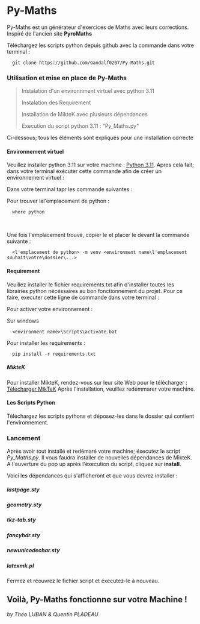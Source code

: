 # Py-Maths

Py-Maths est un générateur d'exercices de Maths avec leurs corrections. Inspiré de l'ancien site **PyroMaths**

Téléchargez les scripts python depuis github avec la commande dans votre terminal  : 

      git clone https://github.com/Gandalf0207/Py-Maths.git

### Utilisation et mise en place de Py-Maths
>Instalation d'un environnment virtuel avec python 3.11 
>
>Instalation des Requirement
> 
>Installation de MikteK avec plusieurs dépendances
>
>Execution du script python 3.11 : "Py_Maths.py"

Ci-dessous; tous les éléments sont expliqués pour une installation correcte


#### Environnement virtuel

Veuillez installer python 3.11 sur votre machine : [Python 3.11](https://www.python.org/downloads/release/python-3110/). Apres cela fait; dans votre terminal éxécuter cette commande afin de créer un environnement virtuel : 

Dans votre terminal tapr les commande suivantes : 

Pour trouver lal'emplacement de python : 

      where python
<br>

Une fois l'emplacement trouvé, copier le et placer le devant la commande suivante : 

      <l'emplacement de python> -m venv <environment name\l'emplacement souhait\votre\dossier\...>


#### Requirement
Veuillez installer le fichier requirements.txt afin d'installer toutes les librairies python nécéssaires au bon fonctionnement du projet.
Pour ce faire, executer cette ligne de commande dans votre terminal : 

Pour activer votre environnement : 


Sur windows

      <environment name>\Scripts\activate.bat 

Pour installer les requirements : 

      pip install -r requirements.txt


##### MikteK
Pour installer MikteK, rendez-vous sur leur site Web pour le télécharger : [Télécharger MikTeK](https://miktex.org/download)
Après l'installation, veuillez redémmarer votre machine.




#### Les Scripts Python
Téléchargez les scripts pythons et déposez-les dans le dossier qui contient l'environnement.


### Lancement
Après avoir tout installé et redémaré votre machine; éxecutez le script *Py_Maths.py*. Il vous faudra installer de nouvelles dépendances de MikteK. A l'ouverture du pop up après l'éxecution du script, cliquez sur **install**.

Voici les dépendances qui s'afficheront et que vous devrez installer : 

##### lastpage.sty
##### geometry.sty
##### tkz-tab.sty
##### fancyhdr.sty
##### newunicodechar.sty
##### latexmk.pl

Fermez et réouvrez le fichier script et éxecutez-le à nouveau.


## Voilà, Py-Maths fonctionne sur votre Machine ! 


*by Théo LUBAN & Quentin PLADEAU*
